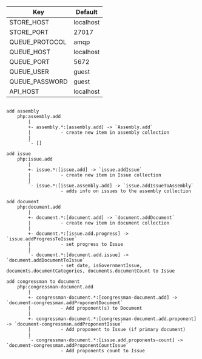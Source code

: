 

| Key               | Default       |
| ----------------- | ------------- |
| STORE_HOST        | localhost     |
| STORE_PORT        | 27017         |
| QUEUE_PROTOCOL    | amqp          |
| QUEUE_HOST        | localhost     |
| QUEUE_PORT        | 5672          |
| QUEUE_USER        | guest         |
| QUEUE_PASSWORD    | guest         |
| API_HOST          | localhost     |



```

add assembly
    php:assembly.add
        |
        +- assembly.*:[assembly.add] -> `Assembly.add`
        |           - create new item in assembly collection
        |
        `- []

add issue
    php:issue.add
        |
        +- issue.*:[issue.add] -> `issue.addIssue`
        |           - create new item in Issue collection
        |
        `- issue.*:[issue.assembly.add] -> `issue.addIssueToAssembly`
                    - adds info on issues to the assembly collection
        
add document
    php:document.add
        |
        +- document.*:[document.add] -> `document.addDocument`
        |           - create new item in document collection
        |
        +- document.*:[issue.add.progress] -> `issue.addProgressToIssue`
        |           - set progress to Issue
        |
        `- document.*:[document.add.issue] -> `document.addDocumentToIssue`
                    - set date, isGovernmentIssue, documents.documentCategories, documents.documentCount to Issue

add congressman to document
    php:congressman-document.add
        |
        +- congressman-document.*:[congressman-document.add] -> `document-congressman.addProponentDocument` 
        |           - Add proponent(s) to Document
        |
        +- congressman-document.*:[congressman-document.add.proponent] -> `document-congressman.addProponentIssue`
        |           - Add proponent to Issue (if primary document)
        |
        `- congressman-document.*:[issue.add.proponents-count] -> `document-congressman.addProponentCountIssue`
                    - Add proponents count to Issue

```
